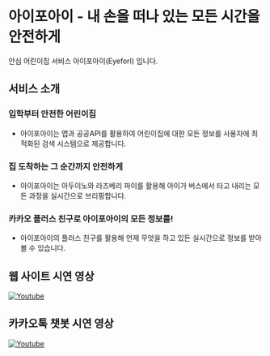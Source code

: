 
# 아이포아이 - 내 손을 떠나 있는 모든 시간을 안전하게
안심 어린이집 서비스 아이포아이(EyeforI) 입니다.

## 서비스 소개

### 입학부터 안전한 어린이집

   - 아이포아이는 맵과 공공API를 활용하여 어린이집에 대한 모든 정보를 사용자에 최적화된 검색 시스템으로 제공합니다.

### 집 도착하는 그 순간까지 안전하게

   - 아이포아이는 아두이노와 라즈베리 파이를 활용해 아이가 버스에서 타고 내리는 모든 과정을 실시간으로 브리핑합니다.

### 카카오 플러스 친구로 아이포아이의 모든 정보를!

   - 아이포아이의 플러스 친구를 활용해 언제 무엇을 하고 있든 실시간으로 정보를 받아볼 수 있습니다.

## 웹 사이트 시연 영상

[![Youtube](http://img.youtube.com/vi/8WWYA7JjNFI/0.jpg)](https://youtu.be/8WWYA7JjNFI?t=0s) 

## 카카오톡 챗봇 시연 영상

[![Youtube](http://img.youtube.com/vi/0QvLmHlwtGU/0.jpg)](https://youtu.be/0QvLmHlwtGU?t=0s) 

